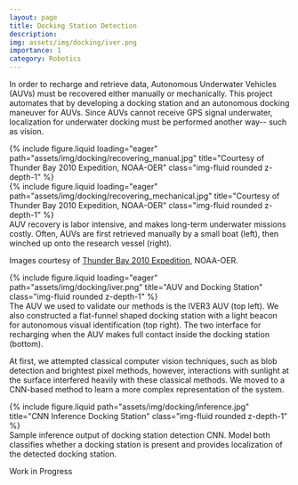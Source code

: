 ```yaml
---
layout: page
title: Docking Station Detection
description:
img: assets/img/docking/iver.png
importance: 1
category: Robotics
---
```


In order to recharge and retrieve data, Autonomous Underwater Vehicles (AUVs) must be recovered either manually or mechanically. This project automates that by developing a docking station and an autonomous docking maneuver for AUVs. Since AUVs cannot receive GPS signal underwater, localization for underwater docking must be performed another way-- such as vision.

<div class="row justify-content-around">
    <div class="col-sm mt-3 mt-md-0">
        {% include figure.liquid loading="eager" path="assets/img/docking/recovering_manual.jpg" title="Courtesy of Thunder Bay 2010 Expedition, NOAA-OER" class="img-fluid rounded z-depth-1" %}
    </div>
    <div class="col-sm mt-3 mt-md-0">
        {% include figure.liquid loading="eager" path="assets/img/docking/recovering_mechanical.jpg" title="Courtesy of Thunder Bay 2010 Expedition, NOAA-OER" class="img-fluid rounded z-depth-1" %}
    </div>
</div>
<div class="caption">
    AUV recovery is labor intensive, and makes long-term underwater missions costly. Often, AUVs are first retrieved manually by a small boat (left), then winched up onto the research vessel (right). <p>Images courtesy of <a href="https://oceanexplorer.noaa.gov/explorations/10thunderbay/background/recovering/recovering.html" target="_blank">Thunder Bay 2010 Expedition</a>, NOAA-OER.</p>
</div>

<div class="row">
    <div class="col-sm mt-3 mt-md-0">
        {% include figure.liquid loading="eager" path="assets/img/docking/iver.png" title="AUV and Docking Station" class="img-fluid rounded z-depth-1" %}
    </div>
</div>
<div class="caption">
    The AUV we used to validate our methods is the IVER3 AUV (top left). We also constructed a flat-funnel shaped docking station with a light beacon for autonomous visual identification (top right). The two interface for recharging when the AUV makes full contact inside the docking station (bottom).
</div>

At first, we attempted classical computer vision techniques, such as blob detection and brightest pixel methods, however, interactions with sunlight at the surface interfered heavily with these classical methods. We moved to a CNN-based method to learn a more complex representation of the system.

<div class="row justify-content-sm-center">
    <div class="col-sm-8 mt-3 mt-md-0">
        {% include figure.liquid path="assets/img/docking/inference.jpg" title="CNN Inference Docking Station" class="img-fluid rounded z-depth-1" %}
    </div>
</div>
<div class="caption">
    Sample inference output of docking station detection CNN. Model both classifies whether a docking station is present and provides localization of the detected docking station.
</div>

Work in Progress
